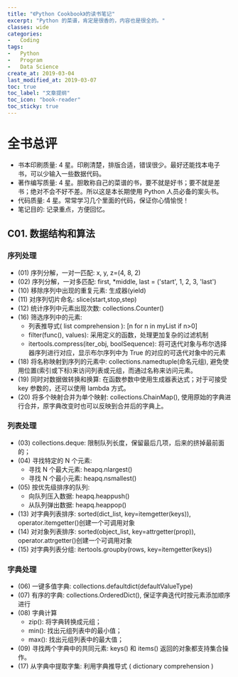 ```yaml
---
title: "《Python Cookbook》的读书笔记"
excerpt: "Python 的菜谱，肯定是很香的，内容也是很全的。"
classes: wide
categories:
-   Coding
tags:
-   Python
-   Program
-   Data Science
create_at: 2019-03-04
last_modified_at: 2019-03-07
toc: true
toc_label: "文章提纲"
toc_icon: "book-reader"
toc_sticky: true
---
```


# 全书总评

-   书本印刷质量: 4 星。印刷清楚，排版合适，错误很少。最好还能找本电子书，可以少输入一些数据代码。
-   著作编写质量: 4 星。胆敢称自己的菜谱的书，要不就是好书；要不就是差书；绝对不会不好不差。所以这是本长期使用 Python 人员必备的案头书。
-   代码质量: 4 星。常常学习几个里面的代码，保证你心情愉悦！
-   笔记目的: 记录重点，方便回忆。

## C01. 数据结构和算法

### 序列处理

-   (01) 序列分解，一对一匹配: x, y, z=(4, 8, 2)
-   (02) 序列分解，一对多匹配: first, *middle, last = ('start', 1, 2, 3, 'last')
-   (10) 移除序列中出现的重复元素: 生成器(yield)
-   (11) 对序列切片命名: slice(start,stop,step)
-   (12) 统计序列中元素出现次数: collections.Counter()
-   (16) 筛选序列中的元素:
    -   列表推导式( list comprehension ): [n for n in myList if n>0]
    -   filter(func(), values): 采用定义的函数，处理更加复杂的过滤机制
    -   itertools.compress(iter_obj, boolSequence): 将可迭代对象与布尔选择器序列进行对应，显示布尔序列中为 True 的对应的可迭代对象中的元素
-   (18) 将名称映射到序列的元素中: collections.namedtuple(命名元组), 避免使用位置(索引或下标)来访问列表或元组，而通过名称来访问元素。
-   (19) 同时对数据做转换和换算: 在函数参数中使用生成器表达式；对于可接受 key 参数的，还可以使用 lambda 方式。
-   (20) 将多个映射合并为单个映射: collections.ChainMap(), 使用原始的字典进行合并，原字典改变时也可以反映到合并后的字典上。

### 列表处理

-   (03) collections.deque: 限制队列长度，保留最后几项，后来的挤掉最前面的；
-   (04) 寻找特定的 N 个元素:
    -   寻找 N 个最大元素: heapq.nlargest()
    -   寻找 N 个最小元素: heapq.nsmallest()
-   (05) 按优先级排序的队列:
    -   向队列压入数据: heapq.heappush()
    -   从队列弹出数据: heapq.heappop()
-   (13) 对字典列表排序:  sorted(dict_list, key=itemgetter(keys)),  operator.itemgetter()创建一个可调用对象
-   (14) 对对象列表排序:  sorted(object_list, key=attrgetter(prop)), operator.attrgetter()创建一个可调用对象
-   (15) 对字典列表分组:  itertools.groupby(rows, key=itemgetter(keys))

### 字典处理

-   (06) 一键多值字典: collections.defaultdict(defaultValueType)
-   (07) 有序的字典: collections.OrderedDict(), 保证字典迭代时按元素添加顺序进行
-   (08) 字典计算
    -   zip(): 将字典转换成元组；
    -   min(): 找出元组列表中的最小值；
    -   max(): 找出元组列表中的最大值；
-   (09) 寻找两个字典中的共同元素: keys() 和 items() 返回的对象都支持集合操作。
-   (17) 从字典中提取字集: 利用字典推导式 ( dictionary comprehension )
